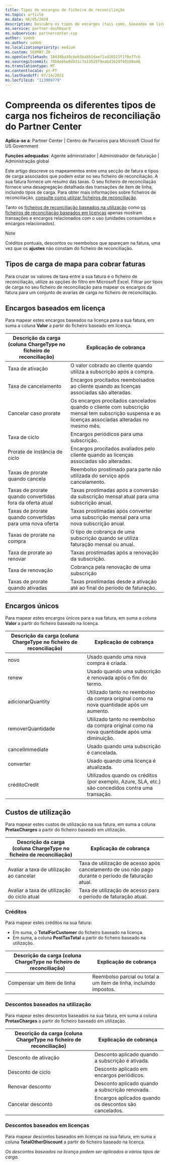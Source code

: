 ```yaml
---
title: Tipos de encargos de ficheiro de reconciliação
ms.topic: article
ms.date: 06/05/2020
description: Descubra os tipos de encargos (tais como, baseados em licenças, baseados em uso e uma vez), créditos e descontos em ficheiros de reconciliação do Partner Center.
ms.service: partner-dashboard
ms.subservice: partnercenter-csp
author: sodeb
ms.author: sodeb
ms.localizationpriority: medium
ms.custom: SEOMAY.20
ms.openlocfilehash: 10438ba30c6eb5ba5b1daef1ad16521f1f8e77c6
ms.sourcegitcommit: 70b8ebbe0d431c7a13529f9eabd1b24f40108a46
ms.translationtype: MT
ms.contentlocale: pt-PT
ms.lasthandoff: 07/14/2021
ms.locfileid: "113989779"
---
```

# <a name="understand-the-different-charge-types-in-partner-center-reconciliation-files"></a>Compreenda os diferentes tipos de carga nos ficheiros de reconciliação do Partner Center

**Aplica-se a**: Partner Center | Centro de Parceiros para Microsoft Cloud for US Government

**Funções adequadas**: Agente administrador | Administrador de faturação | Administração global

Este artigo descreve os mapeamentos entre uma secção de fatura e tipos de carga associados que podem estar no seu ficheiro de reconciliação. A sua fatura fornece um resumo das taxas. O seu ficheiro de reconciliação fornece uma desagregação detalhada das transações de item de linha, incluindo tipos de carga. Para obter mais informações sobre ficheiros de reconciliação, [consulte como utilizar ficheiros de reconciliação](use-the-reconciliation-files.md).

Tanto os [ficheiros de reconciliação baseados na utilização](usage-based-recon-files.md) como [os ficheiros de reconciliação baseados em licenças](license-based-recon-files.md) apenas mostram transações e encargos relacionados com o uso (unidades consumidas e encargos relacionados).

> [!NOTE]
> Créditos pontuais, descontos ou reembolsos que apareçam na fatura, uma vez que os **ajustes** não constam do ficheiro de reconciliação.

## <a name="map-charge-types-to-invoice-charges"></a>Tipos de carga de mapa para cobrar faturas

Para cruzar os valores de taxa entre a sua fatura e o ficheiro de reconciliação, utilize as opções do filtro em Microsoft Excel. Filtrar por tipos de carga no seu ficheiro de reconciliação para mapear os encargos da fatura para um conjunto de avarias de carga no ficheiro de reconciliação.

## <a name="license-based-charges"></a>Encargos baseados em licença

Para mapear estes encargos baseados na licença para a sua fatura, em suma a coluna **Valor** a partir do ficheiro baseado em licença.

| Descrição da carga (coluna ChargeType no ficheiro de reconciliação) | Explicação de cobrança |
| ------------------------------------------------------------- | ------------------ |
| Taxa de ativação | O valor cobrado ao cliente quando utiliza a subscrição após a compra. |
| Taxa de cancelamento | Encargos procitados reembolsados ao cliente quando as licenças associadas são alteradas. |
| Cancelar caso prorate | Os encargos procitados cancelados quando o cliente com subscrição mensal tem subscrição suspensa e as licenças associadas alteradas no mesmo mês. |
| Taxa de ciclo | Encargos periódicos para uma subscrição. |
| Prorate de instância de ciclo | Encargos procitados avaliados pelo cliente quando as licenças associadas são alteradas. |
| Taxas de prorate quando cancela | Reembolso prostimado para parte não utilizada do serviço após cancelamento. |
| Taxas de prorate quando convertidas fora da oferta atual | Taxas prostimadas após a conversão da subscrição mensal atual para uma subscrição anual. |
| Taxas de prorate quando convertidas para uma nova oferta | Taxas prostimadas após converter uma subscrição mensal para uma nova subscrição anual. |
| Taxas de prorate na compra | O tipo de cobrança de uma subscrição quando se utiliza faturação mensal ou anual. |
| Taxa de prorate ao renovar | Taxas prostimadas após a renovação da subscrição. |
| Taxa de renovação | Cobrança pela renovação de uma subscrição |
| Taxas de prorate quando ativadas | Taxas prostimadas desde a ativação até ao final do período de faturação. |

## <a name="one-time-charges"></a>Encargos únicos

Para mapear estes encargos únicos para a sua fatura, em suma a coluna **Valor** a partir do ficheiro baseado na licença.

| Descrição da carga (coluna ChargeType no ficheiro de reconciliação) | Explicação de cobrança |
| ------------------------------------------------------------- | ------------------ |
| novo | Usado quando uma nova compra é criada. |
| renew | Usado quando uma subscrição é renovada após o fim do termo. |
| adicionarQuantity | Utilizado tanto no reembolso da compra original como na nova quantidade após um aumento. |
| removerQuantidade | Utilizado tanto no reembolso da compra original como na nova quantidade após uma diminuição. |
| cancelImmediate | Usado quando uma subscrição é cancelada. |
| converter | Usado quando uma licença é atualizada. |
| créditoCredit | Utilizados quando os créditos (por exemplo, Azure, SLA, etc.) são concedidos contra uma transação. |

## <a name="usage-charges"></a>Custos de utilização

Para mapear estes custos de utilização na sua fatura, em suma a coluna **PretaxCharges** a partir do ficheiro baseado em utilização.

| Descrição da carga (coluna ChargeType no ficheiro de reconciliação) | Explicação de cobrança |
| ------------------------------------------------------------- | ------------------ |
| Avaliar a taxa de utilização ao cancelar | Taxa de utilização de acesso após cancelamento de uso não pago durante o período de faturação atual. |
| Avaliar a taxa de utilização do ciclo atual | Taxa de utilização de acesso para o período de faturação atual. |

### <a name="credits"></a>Créditos

Para mapear estes créditos na sua fatura:

- Em suma, o **TotalForCustomer** do ficheiro baseado na licença.
- Em suma, a coluna **PostTaxTotal** a partir do ficheiro baseado na utilização.

| Descrição da carga (coluna ChargeType no ficheiro de reconciliação) | Explicação de cobrança |
| ------------------------------------------------------------- | ------------------ |
| Compensar um item de linha | Reembolso parcial ou total a um item de linha, incluindo impostos. |

### <a name="usage-based-discounts"></a>Descontos baseados na utilização

Para mapear estes descontos baseados na sua fatura, em suma a coluna **PretaxCharges** a partir do ficheiro baseado em utilização.

| Descrição da carga (coluna ChargeType no ficheiro de reconciliação) | Explicação de cobrança |
| ------------------------------------------------------------- | ------------------ |
| Desconto de ativação | Desconto aplicado quando a subscrição é ativada. |
| Desconto de ciclo | Desconto aplicado em encargos periódicos. |
| Renovar desconto | Desconto aplicado quando a subscrição renovada. |
| Cancelar desconto | Encargos aplicados quando os descontos são cancelados. |

### <a name="license-based-discounts"></a>Descontos baseados em licenças

Para mapear descontos baseados em licenças na sua fatura, em suma a coluna **TotalOtherDiscount** a partir do ficheiro baseado na licença.

*Os descontos baseados na licença podem ser aplicados a vários tipos de carga.*
